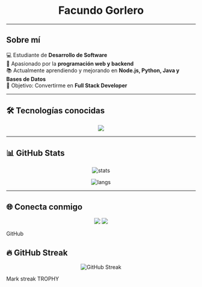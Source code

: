 <h1 align="center">Facundo Gorlero </h1>

---

## Sobre mí
💻 Estudiante de **Desarrollo de Software**   
🚀 Apasionado por la **programación web y backend**  
📚 Actualmente aprendiendo y mejorando en **Node.js, Python, Java y Bases de Datos**  
🎯 Objetivo: Convertirme en **Full Stack Developer**  

---

## 🛠️ Tecnologías conocidas
<p align="center">
  <img src="https://skillicons.dev/icons?i=java,js,python,mysql,mongodb,html,css,docker,vscode,eclipse,github,git,nodejs,aws" />
</p>

---

## 📊 GitHub Stats
<p align="center">
  <img src="https://github-readme-stats.vercel.app/api?username=FacuGorlero&show_icons=true&theme=tokyonight" alt="stats"/>
</p>

<p align="center">
  <img src="https://github-readme-stats.vercel.app/api/top-langs/?username=FacuGorlero&layout=compact&theme=tokyonight" alt="langs"/>
</p>

---

## 🌐 Conecta conmigo
<p align="center">
  <a href="https://www.linkedin.com/in/facundo-gorlero"><img src="https://img.shields.io/badge/-LinkedIn-%230077B5?style=for-the-badge&logo=linkedin&logoColor=white"/></a>
  <a href="mailto:facundo.gorlero111@gmail.com"><img src="https://img.shields.io/badge/-Gmail-D14836?style=for-the-badge&logo=gmail&logoColor=white"/></a>
</p>





GitHub

## 🔥 GitHub Streak
<p align="center">
  <img src="https://github-readme-streak-stats.herokuapp.com/?user=FacuGorlero&theme=tokyonight" alt="GitHub Streak"/>
</p>

Mark streak	
TROPHY
